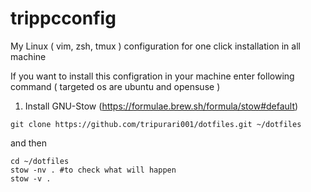 # trippcconfig
My Linux ( vim, zsh, tmux ) configuration for one click installation in all machine

If you want to install this configration in your machine enter following command
( targeted os are ubuntu and opensuse )

1. Install GNU-Stow (https://formulae.brew.sh/formula/stow#default)

```
git clone https://github.com/tripurari001/dotfiles.git ~/dotfiles
```
and then
```
cd ~/dotfiles 
stow -nv . #to check what will happen
stow -v .
```
